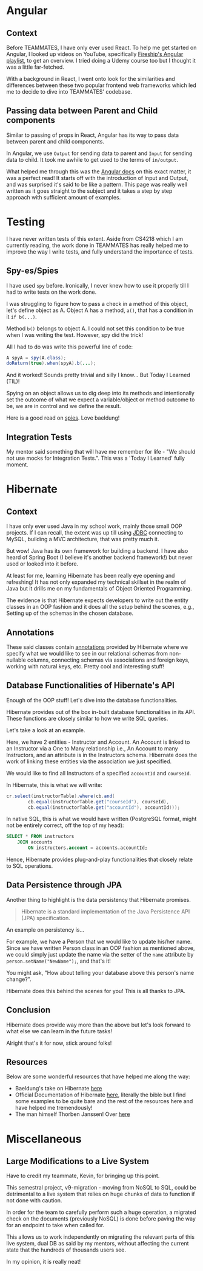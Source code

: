 <!-- List the aspects you learned, and the resources you used to learn them, and a brief summary of each resource. -->

# Angular

## Context

Before TEAMMATES, I have only ever used React. To help me get started on Angular, I looked up videos on YouTube, specifically [Fireship's Angular playlist](https://www.youtube.com/playlist?list=PL0vfts4VzfNjsTV_6i9a9iczMnthWqHzM), to get an overview. I tried doing a Udemy course too but I thought it was a little far-fetched.

With a background in React, I went onto look for the similarities and differences between these two popular frontend web frameworks which led me to decide to dive into TEAMMATES' codebase.

## Passing data between Parent and Child components

Similar to passing of props in React, Angular has its way to pass data between parent and child components.

In Angular, we use `Output` for sending data to parent and `Input` for sending data to child. It took me awhile to get used to the terms of `in/output`.

What helped me through this was the [Angular docs](https://angular.io/guide/inputs-outputs) on this exact matter, it was a perfect read! It starts off with the introduction of Input and Output, and was surprised it's said to be like a pattern. This page was really well written as it goes straight to the subject and it takes a step by step approach with sufficient amount of examples.

# Testing

I have never written tests of this extent. Aside from CS4218 which I am currently reading, the work done in TEAMMATES has really helped me to improve the way I write tests, and fully understand the importance of tests.

## Spy-es/Spies

I have used `spy` before. Ironically, I never knew how to use it properly till I had to write tests on the work done.

I was struggling to figure how to pass a check in a method of this object, let's define object as A. Object A has a method, `a()`, that has a condition in it `if b(...)`.

Method `b()` belongs to object A. I could not set this condition to be true when I was writing the test. However, spy did the trick!

All I had to do was write this powerful line of code:

```java
A spyA = spy(A.class);
doReturn(true).when(spyA).b(...);
```

And it worked! Sounds pretty trivial and silly I know... But Today I Learned (TIL)!

Spying on an object allows us to dig deep into its methods and intentionally set the outcome of what we expect a variable/object or method outcome to be, we are in control and we define the result.

Here is a good read on [spies](https://www.baeldung.com/mockito-spy). Love baeldung!

## Integration Tests

My mentor said something that will have me remember for life - "We should not use mocks for Integration Tests.". This was a 'Today I Learned' fully moment.

# Hibernate

## Context

I have only ever used Java in my school work, mainly those small OOP projects. If I can recall, the extent was up till using [JDBC](https://www.javatpoint.com/java-jdbc) connecting to MySQL, building a MVC architecture, that was pretty much it.

But wow! Java has its own framework for building a backend. I have also heard of Spring Boot (I believe it's another backend framework!) but never used or looked into it before.

At least for me, learning Hibernate has been really eye opening and refreshing! It has not only expanded my technical skillset in the realm of Java but it drills me on my fundamentals of Object Oriented Programming.

The evidence is that Hibernate expects developers to write out the entity classes in an OOP fashion and it does all the setup behind the scenes, e.g., Setting up of the schemas in the chosen database.

## Annotations

These said classes contain [annotations](https://thorben-janssen.com/key-jpa-hibernate-annotations/) provided by Hibernate where we specify what we would like to see in our relational schemas from non-nullable columns, connecting schemas via associations and foreign keys, working with natural keys, etc. Pretty cool and interesting stuff!

## Database Functionalities of Hibernate's API

Enough of the OOP stuff! Let's dive into the database functionalities.

Hibernate provides out of the box in-built database functionalities in its API. These functions are closely similar to how we write SQL queries.

Let's take a look at an example.

Here, we have 2 entities - Instructor and Account. An Account is linked to an Instructor via a One to Many relationship i.e., An Account to many Instructors, and an attribute is in the Instructors schema. Hibernate does the work of linking these entities via the association we just specified.

We would like to find all Instructors of a specified `accountId` and `courseId`.

In Hibernate, this is what we will write:

```java
cr.select(instructorTable).where(cb.and(
        cb.equal(instructorTable.get("courseId"), courseId),
        cb.equal(instructorTable.get("accountId"), accountId)));
```

In native SQL, this is what we would have written (PostgreSQL format, might not be entirely correct, off the top of my head):

```sql
SELECT * FROM instructors
    JOIN accounts
        ON instructors.account = accounts.accountId;
```

Hence, Hibernate provides plug-and-play functionalities that closely relate to SQL operations.

## Data Persistence through JPA

Another thing to highlight is the data persistency that Hibernate promises.

> Hibernate is a standard implementation of the Java Persistence API (JPA) specification.

An example on persistency is...

For example, we have a Person that we would like to update his/her name. Since we have written Person class in an OOP fashion as mentioned above, we could simply just update the name via the setter of the `name` attribute by `person.setName("NewName");`, and that's it!

You might ask, "How about telling your database above this person's name change?".

Hibernate does this behind the scenes for you! This is all thanks to JPA.

## Conclusion

Hibernate does provide way more than the above but let's look forward to what else we can learn in the future tasks!

Alright that's it for now, stick around folks!

## Resources

Below are some wonderful resources that have helped me along the way:

- Baeldung's take on Hibernate [here](https://www.baeldung.com/learn-jpa-hibernate)
- Official Documentation of Hibernate [here](https://docs.jboss.org/hibernate/orm/6.1/userguide/html_single/Hibernate_User_Guide.html), literally the bible but I find some examples to be quite bare and the rest of the resources here and have helped me tremendously!
- The man himself Thorben Janssen! Over [here](https://thorben-janssen.com/tutorials/)

# Miscellaneous

## Large Modifications to a Live System

Have to credit my teammate, Kevin, for bringing up this point.

This semestral project, v9-migration - moving from NoSQL to SQL, could be detrimental to a live system that relies on huge chunks of data to function if not done with caution.

In order for the team to carefully perform such a huge operation, a migrated check on the documents (previously NoSQL) is done before paving the way for an endpoint to take when called for.

This allows us to work independently on migrating the relevant parts of this live system, dual DB as said by my mentors, without affecting the current state that the hundreds of thousands users see.

In my opinion, it is really neat!
